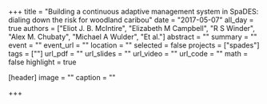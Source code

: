 +++
title = "Building a continuous adaptive management system in SpaDES: dialing down the risk for woodland caribou"
date = "2017-05-07"
all_day = true
authors = ["Eliot J. B. McIntire", "Elizabeth M Campbell", "R S Winder", "Alex M. Chubaty", "Michael A Wulder", "Et al."]
abstract = ""
summary = ""
event = ""
event_url = ""
location = ""
selected = false
projects = ["spades"]
tags = [""]
url_pdf = ""
url_slides = ""
url_video = ""
url_code = ""
math = false
highlight = true

[header]
image = ""
caption = ""

+++
